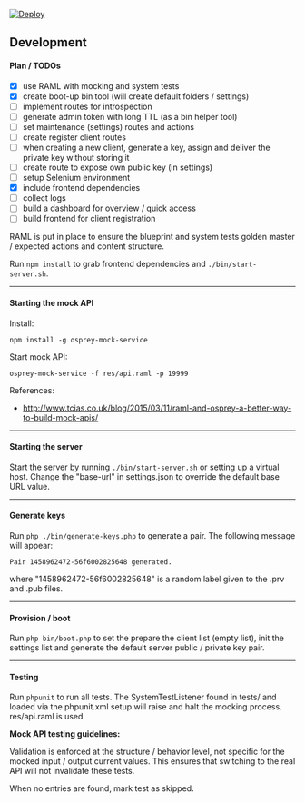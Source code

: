 [![Deploy](https://www.herokucdn.com/deploy/button.svg)](https://heroku.com/deploy?template=https://github.com/bogdananton/jwtpoc-server)


## Development

#### Plan / TODOs

- [x] use RAML with mocking and system tests
- [x] create boot-up bin tool (will create default folders / settings)
- [ ] implement routes for introspection
- [ ] generate admin token with long TTL (as a bin helper tool)
- [ ] set maintenance (settings) routes and actions
- [ ] create register client routes
- [ ] when creating a new client, generate a key, assign and deliver the private key without storing it
- [ ] create route to expose own public key (in settings)
- [ ] setup Selenium environment
- [x] include frontend dependencies
- [ ] collect logs
- [ ] build a dashboard for overview / quick access
- [ ] build frontend for client registration

RAML is put in place to ensure the blueprint and system tests golden master / expected actions and content structure.

Run `npm install` to grab frontend dependencies and `./bin/start-server.sh`.

----

#### Starting the mock API

Install:

```
npm install -g osprey-mock-service
```

Start mock API:

```
osprey-mock-service -f res/api.raml -p 19999
```

References:

* http://www.tcias.co.uk/blog/2015/03/11/raml-and-osprey-a-better-way-to-build-mock-apis/

----

#### Starting the server

Start the server by running `./bin/start-server.sh` or setting up a virtual host. Change the "base-url" in settings.json to override the default base URL value.

----

#### Generate keys

Run `php ./bin/generate-keys.php` to generate a pair. The following message will appear:

```
Pair 1458962472-56f6002825648 generated.
```

where "1458962472-56f6002825648" is a random label given to the .prv and .pub files.

----

#### Provision / boot

Run `php bin/boot.php` to set the prepare the client list (empty list), init the settings list and generate the default server public / private key pair.

----

#### Testing

Run `phpunit` to run all tests. The SystemTestListener found in tests/ and loaded via the phpunit.xml setup will raise and halt the mocking process. res/api.raml is used.


**Mock API testing guidelines:**

Validation is enforced at the structure / behavior level, not specific for the mocked input / output current values.
This ensures that switching to the real API will not invalidate these tests.

When no entries are found, mark test as skipped.
